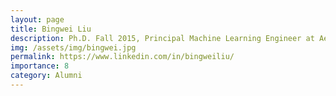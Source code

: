 ```yaml
---
layout: page
title: Bingwei Liu
description: Ph.D. Fall 2015, Principal Machine Learning Engineer at Aetna
img: /assets/img/bingwei.jpg
permalink: https://www.linkedin.com/in/bingweiliu/
importance: 8
category: Alumni
---
```

